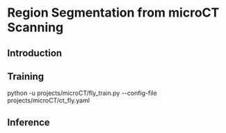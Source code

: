# Region Segmentation from microCT Scanning

## Introduction

## Training

python -u projects/microCT/fly_train.py --config-file projects/microCT/ct_fly.yaml

## Inference  

